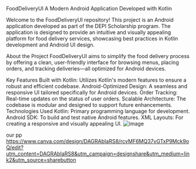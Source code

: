 
FoodDeliveryUI
A Modern Android Application Developed with Kotlin

Welcome to the FoodDeliveryUI repository! This project is an Android application developed as part of the DEPI Scholarship program. The application is designed to provide an intuitive and visually appealing platform for food delivery services, showcasing best practices in Kotlin development and Android UI design.

About the Project
FoodDeliveryUI aims to simplify the food delivery process by offering a clean, user-friendly interface for browsing menus, placing orders, and tracking deliveries—all optimized for Android devices.

Key Features
Built with Kotlin: Utilizes Kotlin's modern features to ensure a robust and efficient codebase.
Android-Optimized Design: A seamless and responsive UI tailored specifically for Android devices.
Order Tracking: Real-time updates on the status of user orders.
Scalable Architecture: The codebase is modular and designed to support future enhancements.
Technologies Used
Kotlin: Primary programming language for development.
Android SDK: To build and test native Android features.
XML Layouts: For creating a responsive and visually appealing UI.
![image](https://github.com/user-attachments/assets/99e8c380-8a0b-43f0-99b6-3c5332f28ca9)

our pp 
https://www.canva.com/design/DAGRAbIaRS8/rcvMF6MQ37vGTxP9Mck9oQ/edit?utm_content=DAGRAbIaRS8&utm_campaign=designshare&utm_medium=link2&utm_source=sharebutton
